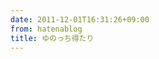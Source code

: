 ```yaml
---
date: 2011-12-01T16:31:26+09:00
from: hatenablog
title: ゆのっち得たり
---
```


<p><img src="http://dl.dropbox.com/u/5978869/image/20111201_163017.png" alt="" class="frame"/></p>

